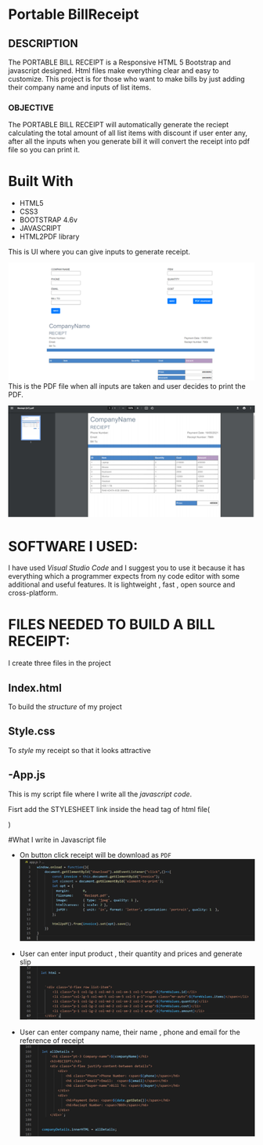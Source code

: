 # Portable BillReceipt

## DESCRIPTION

The PORTABLE BILL RECEIPT is a Responsive HTML 5 Bootstrap and javascript designed. Html files make everything clear and easy to customize. This project is for those who want to make bills by just adding their company  name and inputs of list items.

### OBJECTIVE
The PORTABLE BILL RECEIPT will automatically generate the reciept calculating the total amount of all list items with discount if user enter any, after all the inputs when you generate bill it will convert the receipt into pdf file so you can print it.

# Built With
- HTML5
- CSS3
- BOOTSTRAP 4.6v
- JAVASCRIPT
- HTML2PDF library

This is UI where you can give inputs to generate receipt.



![picture](https://github.com/aasirrafi/BillReceipt/blob/main/img/ui.PNG)
This is the PDF file when all inputs are taken and user decides to print the PDF.



![picture](https://github.com/aasirrafi/BillReceipt/blob/main/img/reciept.PNG)


# SOFTWARE I USED:
I have used *Visual Studio Code* and I suggest you to use it because it has everything which a programmer expects from ny code editor with some additional and useful features. It is lightweight , fast , open source and cross-platform.

# FILES NEEDED TO BUILD A BILL RECEIPT:
I create three files in the project

## Index.html
To build the *structure* of my project 

## Style.css
To *style* my receipt so that it looks attractive

## -App.js
This is my script file where I write all the *javascript code*.
 
Fisrt add the STYLESHEET link inside the head tag of html file(<head>
  <link rel="stylesheet" href="style.css">
</head>)

#What I write in Javascript file

- On button click receipt will be download as `PDF`
![picture](https://github.com/aasirrafi/BillReceipt/blob/main/img/pdfbutton.PNG)

- User can enter input product , their quantity and prices and generate slip
![picture](https://github.com/aasirrafi/BillReceipt/blob/main/img/listappend.PNG)

- User can enter company name, their name , phone and email for the reference of receipt
![picture](https://github.com/aasirrafi/BillReceipt/blob/main/img/detailsappend.PNG)


